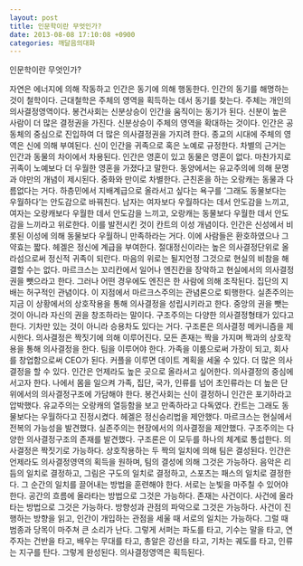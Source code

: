 ```yaml
---
layout: post
title: 인문학이란 무엇인가?
date: 2013-08-08 17:10:08 +0900
categories: 깨달음의대화
---
```

인문학이란 무엇인가?


  


자연은 에너지에 의해 작동하고 인간은 동기에 의해 행동한다. 인간의 동기를 해명하는 것이 철학이다. 근대철학은 주체의 영역을 획득하는 데서 동기를 찾는다. 주체는 개인의 의사결정영역이다. 봉건사회는 신분상승이 인간을 움직이는 동기가 된다. 신분이 높은 사람이 더 많은 결정권을 가진다. 신분상승이 주체의 영역을 확대하는 것이다. 인간은 공동체의 중심으로 진입하여 더 많은 의사결정권을 가지려 한다. 종교의 시대에 주체의 영역은 신에 의해 부여된다. 신이 인간을 귀족으로 혹은 노예로 규정한다. 차별의 근거는 인간과 동물의 차이에서 차용된다. 인간은 영혼이 있고 동물은 영혼이 없다. 마찬가지로 귀족이 노예보다 더 우월한 영혼을 가졌다고 말한다. 동양에서는 유교주의에 의해 문명과 야만의 개념이 제시된다. 중화와 만이로 차별한다. 근친혼을 하는 오랑캐는 동물과 다름없다는 거다. 하층민에서 지배계급으로 올라서고 싶다는 욕구를 ‘그래도 동물보다는 우월하다’는 안도감으로 바꿔친다. 남자는 여자보다 우월하다는 데서 안도감을 느끼고, 여자는 오랑캐보다 우월한 데서 안도감을 느끼고, 오랑캐는 동물보다 우월한 데서 안도감을 느끼라고 위로한다. 이를 발전시킨 것이 칸트의 이성 개념이다. 인간은 신성에서 비롯된 이성에 의해 동물보다 우월하니 만족하라는 거다. 이에 사람들은 환호하였으나 그 약효는 짧다. 헤겔은 정신에 계급을 부여한다. 절대정신이라는 높은 의사결정단위로 올라섬으로써 정신적 귀족이 되란다. 마음의 위로는 될지언정 그것으로 현실의 비참을 해결할 수는 없다. 마르크스는 꼬리칸에서 일어나 엔진칸을 장악하고 현실에서의 의사결정권을 뺏으라고 한다. 그러나 어떤 경우에도 엔진은 한 사람에 의해 조작된다. 집단의 지배는 허구적인 관념이다. 이 지점에서 마르크스주의는 관념론으로 퇴행한다. 실존주의는 지금 이 상황에서의 상호작용을 통해 의사결정을 성립시키라고 한다. 중앙의 권을 뺏는 것이 아니라 자신의 권을 창조하라는 말이다. 구조주의는 다양한 의사결정형태가 있다고 한다. 기차만 있는 것이 아니라 승용차도 있다는 거다. 구조론은 의사결정 메커니즘을 제시한다. 의사결정은 짝짓기에 의해 이루어진다. 모든 존재는 짝을 가지며 짝과의 상호작용을 통해 의사결정을 한다. 팀을 이루어야 한다. 가족을 이룸으로써 가장이 되고, 회사를 창업함으로써 CEO가 된다. 커플을 이루면 데이트 계획을 세울 수 있다. 더 많은 의사결정을 할 수 있다. 인간은 언제라도 높은 곳으로 올라서고 싶어한다. 의사결정의 중심에 서고자 한다. 나에서 몸을 일으켜 가족, 집단, 국가, 인류를 넘어 초인류라는 더 높은 단위에서의 의사결정구조에 가담해야 한다. 봉건사회는 신이 결정하니 인간은 포기하라고 압박했다. 유교주의는 오랑캐의 열등함을 보고 만족하라고 다독였다. 칸트는 그래도 동물보다는 우월하다고 진정시켰다. 헤겔은 정신승리법을 제안했다. 마르크스는 현실에서 전복의 가능성을 발견했다. 실존주의는 현장에서의 의사결정을 제안했다. 구조주의는 다양한 의사결정구조의 존재를 발견했다. 구조론은 이 모두를 하나의 체계로 통섭한다. 의사결정은 짝짓기로 가능하다. 상호작용하는 두 짝의 일치에 의해 팀은 결성된다. 인간은 언제라도 의사결정영역의 획득을 원하며, 팀의 결성에 의해 그것은 가능하다. 음악은 리듬의 일치로 결정하고, 그림은 구도의 일치로 결정하고, 스포츠는 패스의 일치로 결정한다. 그 순간의 일치를 끌어내는 방법을 훈련해야 한다. 서로는 눈빛을 마주칠 수 있어야 한다. 공간의 흐름에 올라타는 방법으로 그것은 가능하다. 존재는 사건이다. 사건에 올라타는 방법으로 그것은 가능하다. 방향성과 관점의 파악으로 그것은 가능하다. 사건이 진행하는 방향을 읽고, 인간이 개입하는 관점을 세울 때 서로의 일치는 가능하다. 그럴 때 범종과 당목이 마주쳐 큰 소리가 난다. 그렇게 서퍼는 파도를 타고, 기수는 말을 타고, 연주자는 건반을 타고, 배우는 무대를 타고, 총알은 강선을 타고, 기차는 궤도를 타고, 인류는 지구를 탄다. 그렇게 완성된다. 의사결정영역은 획득된다.